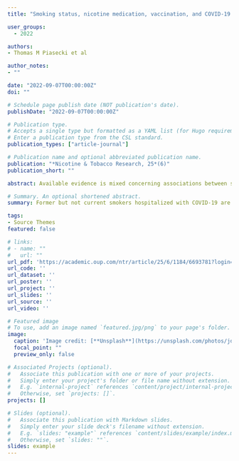 ```yaml
---
title: "Smoking status, nicotine medication, vaccination, and COVID-19 hospital outcomes: Findings from the COVID EHR Cohort at the University of Wisconsin (CEC-UW) study"

user_groups:
  - 2022

authors:
- Thomas M Piasecki et al

author_notes:
- ""

date: "2022-09-07T00:00:00Z"
doi: ""

# Schedule page publish date (NOT publication's date).
publishDate: "2022-09-07T00:00:00Z"

# Publication type.
# Accepts a single type but formatted as a YAML list (for Hugo requirements).
# Enter a publication type from the CSL standard.
publication_types: ["article-journal"]

# Publication name and optional abbreviated publication name.
publication: "*Nicotine & Tobacco Research, 25*(6)"
publication_short: ""

abstract: Available evidence is mixed concerning associations between smoking status and COVID-19 clinical outcomes. Effects of nicotine replacement therapy (NRT) and vaccination status on COVID-19 outcomes in smokers are unknown.

# Summary. An optional shortened abstract.
summary: Former but not current smokers hospitalized with COVID-19 are at higher risk for severe outcomes. SARS-CoV-2 vaccination is associated with better hospital outcomes in COVID-19 patients, especially current and former smokers. NRT during COVID-19 hospitalization may reduce mortality for current smokers.

tags:
- Source Themes
featured: false

# links:
# - name: ""
#   url: ""
url_pdf: 'https://academic.oup.com/ntr/article/25/6/1184/6693781?login=false'
url_code: ''
url_dataset: ''
url_poster: ''
url_project: ''
url_slides: ''
url_source: ''
url_video: ''

# Featured image
# To use, add an image named `featured.jpg/png` to your page's folder. 
image:
  caption: 'Image credit: [**Unsplash**](https://unsplash.com/photos/jdD8gXaTZsc)'
  focal_point: ""
  preview_only: false

# Associated Projects (optional).
#   Associate this publication with one or more of your projects.
#   Simply enter your project's folder or file name without extension.
#   E.g. `internal-project` references `content/project/internal-project/index.md`.
#   Otherwise, set `projects: []`.
projects: []

# Slides (optional).
#   Associate this publication with Markdown slides.
#   Simply enter your slide deck's filename without extension.
#   E.g. `slides: "example"` references `content/slides/example/index.md`.
#   Otherwise, set `slides: ""`.
slides: example
---
```


